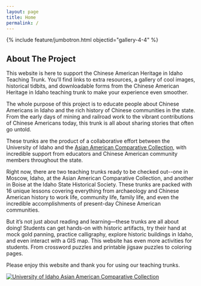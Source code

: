 ```yaml
---
layout: page
title: Home
permalink: /
---
```


{% include feature/jumbotron.html objectid="gallery-4-4" %}

## About The Project

This website is here to support the Chinese American Heritage in Idaho Teaching Trunk. You’ll find links to extra resources, a gallery of cool images, historical tidbits, and downloadable forms from the Chinese American Heritage in Idaho teaching trunk to make your experience even smoother. 

The whole purpose of this project is to educate people about Chinese Americans in Idaho and the rich history of Chinese communities in the state. From the early days of mining and railroad work to the vibrant contributions of Chinese Americans today, this trunk is all about sharing stories that often go untold. 

These trunks are the product of a collaborative effort between the University of Idaho and the [Asian American Comparative Collection](https://www.uidaho.edu/class/anthrolab/collections/aacc), with incredible support from educators and Chinese American community members throughout the state.  

Right now, there are two teaching trunks ready to be checked out--one in Moscow, Idaho, at the Asian American Comparative Collection, and another in Boise at the Idaho State Historical Society. These trunks are packed with 16 unique lessons covering everything from archaeology and Chinese American history to work life, community life, family life, and even the incredible accomplishments of present-day Chinese American communities. 

But it’s not just about reading and learning—these trunks are all about doing! Students can get hands-on with historic artifacts, try their hand at mock gold panning, practice calligraphy, explore historic buildings in Idaho, and even interact with a GIS map. This website has even more activities for students. From crossword puzzles and printable jigsaw puzzles to coloring pages. 

Please enjoy this website and thank you for using our teaching trunks.  

<div class="text-center my-4"><a href="https://www.uidaho.edu/class/anthrolab/collections/aacc" title="University of Idaho Asian American Comparative Collection"><img src="{{ '/assets/img/UI_Asian_American_Collection_full_color_horizontal_RGB.png' | relative_url }}" class="img-fluid w-25" alt="University of Idaho Asian American Comparative Collection"></a></div>